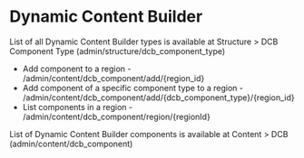 # Dynamic Content Builder


List of all Dynamic Content Builder types is available at Structure > DCB 
Component Type (admin/structure/dcb_component_type)

* Add component to a region - /admin/content/dcb_component/add/{region_id}
* Add component of a specific component type to a region - 
/admin/content/dcb_component/add/{dcb_component_type}/{region_id}
* List components in a region - /admin/content/dcb_component/region/{regionId}

List of Dynamic Content Builder components is available at Content > DCB (admin/content/dcb_component)
